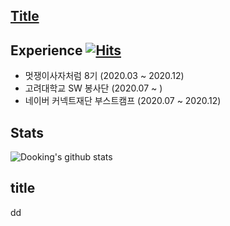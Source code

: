 ## [Title](#title)

## Experience [![Hits](https://hits.seeyoufarm.com/api/count/incr/badge.svg?url=https%3A%2F%2Fgithub.com%2Fdooking&count_bg=%2379C83D&title_bg=%23555555&icon=icloud.svg&icon_color=%23E7E7E7&title=hits&edge_flat=false)](https://hits.seeyoufarm.com)
- 멋쟁이사자처럼 8기 (2020.03 ~ 2020.12)
- 고려대학교 SW 봉사단 (2020.07 ~ )
- 네이버 커넥트재단 부스트캠프 (2020.07 ~ 2020.12) 

## Stats
![Dooking's github stats](https://github-readme-stats.vercel.app/api?username=dooking&show_icons=true)

## title
dd
